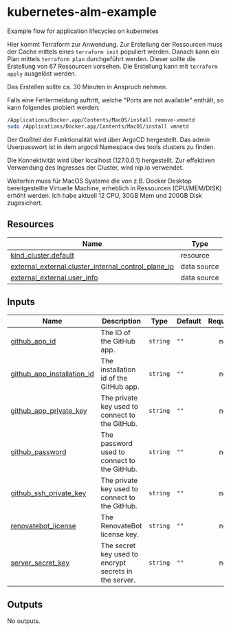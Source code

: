 # kubernetes-alm-example

Example flow for application lifecycles on kubernetes

Hier kommt Terraform zur Anwendung. Zur Erstellung der Ressourcen muss der Cache mittels eines `terraform init`
populiert werden. Danach kann ein Plan mittels `terraform plan` durchgeführt werden. Dieser sollte die Erstellung von 67
Ressourcen vorsehen. Die Erstellung kann mit `terraform apply` ausgelöst werden.

Das Erstellen sollte ca. 30 Minuten in Anspruch nehmen.

Falls eine Fehlermeldung auftritt, welche "Ports are not available" enthält, so kann folgendes probiert werden:

```bash
/Applications/Docker.app/Contents/MacOS/install remove-vmnetd
sudo /Applications/Docker.app/Contents/MacOS/install vmnetd
```

Der Großteil der Funktionalität wird über ArgoCD hergestellt. Das admin Userpasswort ist in dem argocd Namespace des
tools clusters zu finden.

Die Konnektivität wird über localhost (127.0.0.1) hergestellt. Zur effektiven Verwendung des Ingresses der Cluster, wird
nip.io verwendet.

Weiterhin muss für MacOS Systeme die von z.B. Docker Desktop bereitgestellte Virtuelle Machine, erheblich in Ressourcen
(CPU/MEM/DISK) erhöht werden. Ich habe aktuell 12 CPU, 30GB Mem und 200GB Disk zugesichert.

<!-- BEGIN_TF_DOCS -->
## Resources

| Name | Type |
|------|------|
| [kind_cluster.default](https://registry.terraform.io/providers/tehcyx/kind/latest/docs/resources/cluster) | resource |
| [external_external.cluster_internal_control_plane_ip](https://registry.terraform.io/providers/hashicorp/external/latest/docs/data-sources/external) | data source |
| [external_external.user_info](https://registry.terraform.io/providers/hashicorp/external/latest/docs/data-sources/external) | data source |

## Inputs

| Name | Description | Type | Default | Required |
|------|-------------|------|---------|:--------:|
| <a name="input_github_app_id"></a> [github\_app\_id](#input\_github\_app\_id) | The ID of the GitHub app. | `string` | `""` | no |
| <a name="input_github_app_installation_id"></a> [github\_app\_installation\_id](#input\_github\_app\_installation\_id) | The installation id of the GitHub app. | `string` | `""` | no |
| <a name="input_github_app_private_key"></a> [github\_app\_private\_key](#input\_github\_app\_private\_key) | The private key used to connect to the GitHub. | `string` | `""` | no |
| <a name="input_github_password"></a> [github\_password](#input\_github\_password) | The password used to connect to the GitHub. | `string` | `""` | no |
| <a name="input_github_ssh_private_key"></a> [github\_ssh\_private\_key](#input\_github\_ssh\_private\_key) | The private key used to connect to the GitHub. | `string` | `""` | no |
| <a name="input_renovatebot_license"></a> [renovatebot\_license](#input\_renovatebot\_license) | The RenovateBot license key. | `string` | `""` | no |
| <a name="input_server_secret_key"></a> [server\_secret\_key](#input\_server\_secret\_key) | The secret key used to encrypt secrets in the server. | `string` | `""` | no |

## Outputs

No outputs.
<!-- END_TF_DOCS -->
